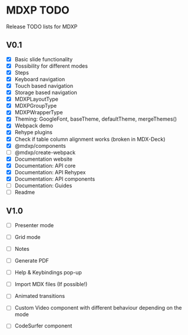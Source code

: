 # MDXP TODO
Release TODO lists for MDXP

## V0.1
  - [X] Basic slide functionality
  - [X] Possibility for different modes
  - [X] Steps
  - [X] Keyboard navigation
  - [X] Touch based navigation
  - [X] Storage based navigation
  - [X] MDXPLayoutType
  - [X] MDXPGroupType
  - [X] MDXPWrapperType
  - [X] Theming: GoogleFont, baseTheme, defaultTheme, mergeThemes()
  - [X] Webpack demo
  - [X] Rehype plugins
  - [X] Check if table column alignment works (broken in MDX-Deck)
  - [X] @mdxp/components
  - [ ] @mdxp/create-webpack
  - [X] Documentation website
  - [X] Documentation: API core
  - [X] Documentation: API Rehypex
  - [X] Documentation: API components
  - [ ] Documentation: Guides
  - [ ] Readme

## V1.0
  - [ ] Presenter mode
  - [ ] Grid mode
  - [ ] Notes
  - [ ] Generate PDF
  - [ ] Help & Keybindings pop-up
  - [ ] Import MDX files (If possible!)
  - [ ] Animated transitions
  - [ ] Custom Video component with different behaviour depending on the mode
  - [ ] CodeSurfer component

